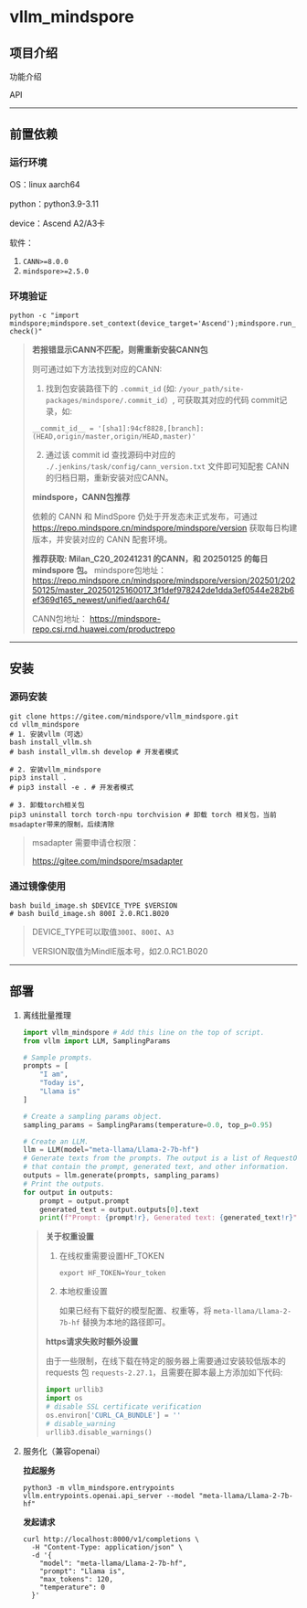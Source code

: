 # vllm_mindspore

## 项目介绍

功能介绍

API

---

## 前置依赖

### 运行环境

OS：linux aarch64

python：python3.9-3.11

device：Ascend A2/A3卡

软件：

1. `CANN>=8.0.0`
2. `mindspore>=2.5.0`

### 环境验证

`python -c "import mindspore;mindspore.set_context(device_target='Ascend');mindspore.run_check()"`

> **若报错显示CANN不匹配，则需重新安装CANN包**
>
> 则可通过如下方法找到对应的CANN:
>
> 1. 找到包安装路径下的 `.commit_id` (如: `/your_path/site-packages/mindspore/.commit_id`）, 可获取其对应的代码 commit记录，如:
>
>   ```
> __commit_id__ = '[sha1]:94cf8828,[branch]:(HEAD,origin/master,origin/HEAD,master)'
>   ```
>
> 2. 通过该 commit id 查找源码中对应的 `./.jenkins/task/config/cann_version.txt` 文件即可知配套 CANN 的归档日期，重新安装对应CANN。
>
> 
>
> **mindspore，CANN包推荐**
>
> 依赖的 CANN 和 MindSpore 仍处于开发态未正式发布，可通过 
> https://repo.mindspore.cn/mindspore/mindspore/version  获取每日构建版本，并安装对应的 CANN 配套环境。
>
> **推荐获取: Milan_C20_20241231 的CANN，和 20250125 的每日 mindspore 包。**
> mindspore包地址：
> https://repo.mindspore.cn/mindspore/mindspore/version/202501/20250125/master_20250125160017_3f1def978242de1dda3ef0544e282b6ef369d165_newest/unified/aarch64/
>
> CANN包地址：
> https://mindspore-repo.csi.rnd.huawei.com/productrepo

---

## 安装

### 源码安装

```shell
git clone https://gitee.com/mindspore/vllm_mindspore.git
cd vllm_mindspore
# 1. 安装vllm（可选）
bash install_vllm.sh
# bash install_vllm.sh develop # 开发者模式

# 2. 安装vllm_mindspore
pip3 install .
# pip3 install -e . # 开发者模式

# 3. 卸载torch相关包
pip3 uninstall torch torch-npu torchvision # 卸载 torch 相关包，当前msadapter带来的限制，后续清除
```

> msadapter 需要申请仓权限： 
>
> https://gitee.com/mindspore/msadapter

### 通过镜像使用

````
bash build_image.sh $DEVICE_TYPE $VERSION
# bash build_image.sh 800I 2.0.RC1.B020
````

> DEVICE_TYPE可以取值`300I`、`800I`、`A3`
>
> VERSION取值为MindIE版本号，如2.0.RC1.B020

---

## 部署

1. 离线批量推理

   ```python
   import vllm_mindspore # Add this line on the top of script.
   from vllm import LLM, SamplingParams
   
   # Sample prompts.
   prompts = [
       "I am",
       "Today is",
       "Llama is"
   ]
   
   # Create a sampling params object.
   sampling_params = SamplingParams(temperature=0.0, top_p=0.95)
   
   # Create an LLM.
   llm = LLM(model="meta-llama/Llama-2-7b-hf")
   # Generate texts from the prompts. The output is a list of RequestOutput objects
   # that contain the prompt, generated text, and other information.
   outputs = llm.generate(prompts, sampling_params)
   # Print the outputs.
   for output in outputs:
       prompt = output.prompt
       generated_text = output.outputs[0].text
       print(f"Prompt: {prompt!r}, Generated text: {generated_text!r}")
   ```

   > **关于权重设置**
   >
   > 1. 在线权重需要设置HF_TOKEN
   >
   >    `export HF_TOKEN=Your_token`
   >
   > 2. 本地权重设置
   >
   >    如果已经有下载好的模型配置、权重等，将 `meta-llama/Llama-2-7b-hf` 替换为本地的路径即可。
   >
   >
   > 
   >
   > **https请求失败时额外设置**
   >
   > 由于一些限制，在线下载在特定的服务器上需要通过安装较低版本的 requests 包 `requests-2.27.1`，且需要在脚本最上方添加如下代码:
   >
   > ```python
   > import urllib3
   > import os
   > # disable SSL certificate verification
   > os.environ['CURL_CA_BUNDLE'] = ''
   > # disable_warning
   > urllib3.disable_warnings()
   > ```

2. 服务化（兼容openai）

   **拉起服务** 

   `python3 -m vllm_mindspore.entrypoints vllm.entrypoints.openai.api_server --model "meta-llama/Llama-2-7b-hf"`

   **发起请求** 

   ```shell
   curl http://localhost:8000/v1/completions \
     -H "Content-Type: application/json" \
     -d '{
       "model": "meta-llama/Llama-2-7b-hf",
       "prompt": "Llama is",
       "max_tokens": 120,
       "temperature": 0
     }'
   ```
   
   




